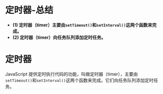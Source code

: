# 定时器-总结

- **(1) 定时器（timer）主要由`setTimeout()`和`setInterval()`这两个函数来完成。**
- **(2) 定时器（timer）向任务队列添加定时任务。**

# 定时器

JavaScript 提供定时执行代码的功能，叫做定时器（timer），主要由`setTimeout()`和`setInterval()`这两个函数来完成。它们向任务队列添加定时任务。
